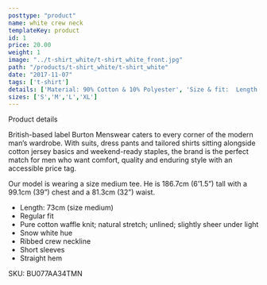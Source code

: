```yaml
---
posttype: "product"
name: white crew neck
templateKey: product
id: 1
price: 20.00
weight: 1
image: "../t-shirt_white/t-shirt_white_front.jpg"
path: "/products/t-shirt_white/t-shirt_white"
date: "2017-11-07"
tags: ['t-shirt']
details: ['Material: 90% Cotton & 10% Polyester', 'Size & fit:  Length: 73cm','Care: Warm machine wash. Do not tumble dry.']
sizes: ['S','M','L','XL']
---
```


<!-- ![alt text](/products/black_100_polo/black_100_polo.jpg) -->






Product details

British-based label Burton Menswear caters to every corner of the modern man’s wardrobe. With suits, dress pants and tailored shirts sitting alongside cotton jersey basics and weekend-ready staples, the brand is the perfect match for men who want comfort, quality and enduring style with an accessible price tag.

Our model is wearing a size medium tee. He is 186.7cm (6’1.5”) tall with a 99.1cm (39”) chest and a 81.3cm (32”) waist.

- Length: 73cm (size medium)
- Regular fit
- Pure cotton waffle knit; natural stretch; unlined; slightly sheer under light
- Snow white hue
- Ribbed crew neckline
- Short sleeves
- Straight hem

SKU: BU077AA34TMN




